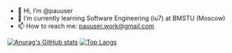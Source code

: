 - 👋 Hi, I’m @pauuser
- 🌱 I’m currently learning Software Engineering (iu7) at BMSTU (Moscow)
- 📫 How to reach me: pauuser.work@gmail.com 

[![Anurag's GitHub stats](https://github-readme-stats.vercel.app/api?username=pauuser&show_icons=true&count_private=true&theme=vision-friendly-dark&hide=issues)](https://github.com/pauuser/pauuser-repository)
[![Top Langs](https://github-readme-stats.vercel.app/api/top-langs/?username=pauuser&layout=compact&theme=vision-friendly-dark)](https://github.com/pauuser/pauuser-repository)


<!---
pauuser/pauuser is a ✨ special ✨ repository because its `README.md` (this file) appears on your GitHub profile.
You can click the Preview link to take a look at your changes
--->
